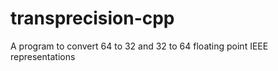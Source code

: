 # transprecision-cpp

A program to convert 64 to 32 and 32 to 64 floating point IEEE representations
